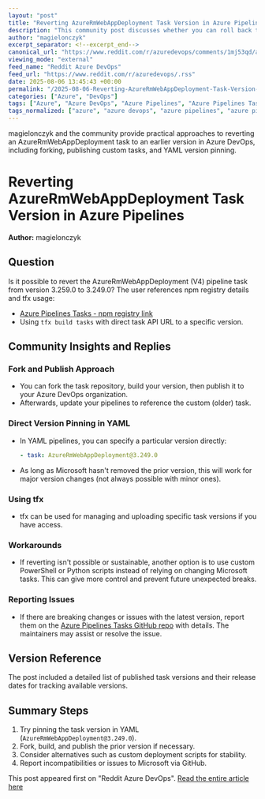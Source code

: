 ```yaml
---
layout: "post"
title: "Reverting AzureRmWebAppDeployment Task Version in Azure Pipelines"
description: "This community post discusses whether you can roll back the AzureRmWebAppDeployment pipeline task from version 3.259.0 to an earlier version (such as 3.249.0) in Azure DevOps. It explores methods like forking and rebuilding tasks, pinning versions in YAML, and alternative approaches such as custom PowerShell or Python scripts, with concrete links and advice shared by the community."
author: "magielonczyk"
excerpt_separator: <!--excerpt_end-->
canonical_url: "https://www.reddit.com/r/azuredevops/comments/1mj53qd/azure_pipeline_task_reverting_to_old_one/"
viewing_mode: "external"
feed_name: "Reddit Azure DevOps"
feed_url: "https://www.reddit.com/r/azuredevops/.rss"
date: 2025-08-06 13:45:43 +00:00
permalink: "/2025-08-06-Reverting-AzureRmWebAppDeployment-Task-Version-in-Azure-Pipelines.html"
categories: ["Azure", "DevOps"]
tags: ["Azure", "Azure DevOps", "Azure Pipelines", "Azure Pipelines Tasks", "AzureRmWebAppDeployment", "CI/CD", "Community", "Custom Tasks", "Deployment Automation", "DevOps", "npm Packages", "Pipeline Tasks", "PowerShell", "Rollback Strategies", "Task Publishing", "Task Versioning", "Tfx", "YAML Pipelines"]
tags_normalized: ["azure", "azure devops", "azure pipelines", "azure pipelines tasks", "azurermwebappdeployment", "cislashcd", "community", "custom tasks", "deployment automation", "devops", "npm packages", "pipeline tasks", "powershell", "rollback strategies", "task publishing", "task versioning", "tfx", "yaml pipelines"]
---
```


magielonczyk and the community provide practical approaches to reverting an AzureRmWebAppDeployment task to an earlier version in Azure DevOps, including forking, publishing custom tasks, and YAML version pinning.<!--excerpt_end-->

# Reverting AzureRmWebAppDeployment Task Version in Azure Pipelines

**Author:** magielonczyk

## Question

Is it possible to revert the AzureRmWebAppDeployment (V4) pipeline task from version 3.259.0 to 3.249.0? The user references npm registry details and tfx usage:

- [Azure Pipelines Tasks - npm registry link](https://registry.npmjs.org/azure-pipelines-tasks-azure-arm-rest/)
- Using `tfx build tasks` with direct task API URL to a specific version.

## Community Insights and Replies

### Fork and Publish Approach

- You can fork the task repository, build your version, then publish it to your Azure DevOps organization.
- Afterwards, update your pipelines to reference the custom (older) task.

### Direct Version Pinning in YAML

- In YAML pipelines, you can specify a particular version directly:

  ```yaml
  - task: AzureRmWebAppDeployment@3.249.0
  ```

- As long as Microsoft hasn't removed the prior version, this will work for major version changes (not always possible with minor ones).

### Using tfx

- tfx can be used for managing and uploading specific task versions if you have access.

### Workarounds

- If reverting isn't possible or sustainable, another option is to use custom PowerShell or Python scripts instead of relying on changing Microsoft tasks. This can give more control and prevent future unexpected breaks.

### Reporting Issues

- If there are breaking changes or issues with the latest version, report them on the [Azure Pipelines Tasks GitHub repo](https://github.com/microsoft/azure-pipelines-tasks/issues) with details. The maintainers may assist or resolve the issue.

## Version Reference

The post included a detailed list of published task versions and their release dates for tracking available versions.

## Summary Steps

1. Try pinning the task version in YAML (`AzureRmWebAppDeployment@3.249.0`).
2. Fork, build, and publish the prior version if necessary.
3. Consider alternatives such as custom deployment scripts for stability.
4. Report incompatibilities or issues to Microsoft via GitHub.

This post appeared first on "Reddit Azure DevOps". [Read the entire article here](https://www.reddit.com/r/azuredevops/comments/1mj53qd/azure_pipeline_task_reverting_to_old_one/)
